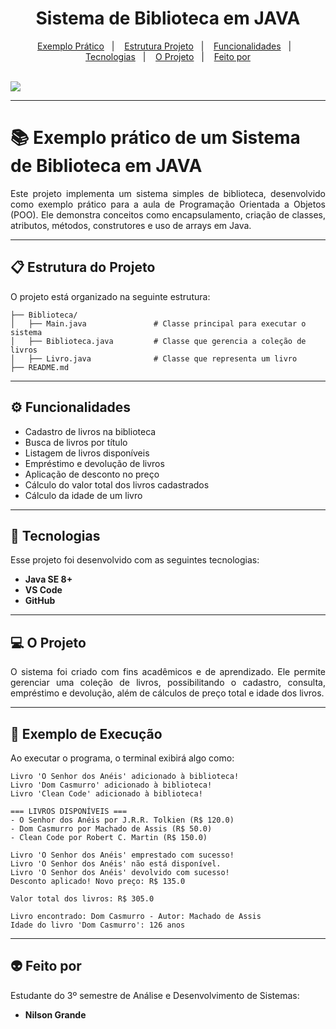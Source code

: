 <h1 align="center"> Sistema de Biblioteca em JAVA </h1>

<p align="center">
  <a href="#exemplo-prático-de-um-sistema-de-biblioteca-em-java">Exemplo Prático</a>&nbsp;&nbsp;&nbsp;|&nbsp;&nbsp;&nbsp;
  <a href="#estrutura-do-projeto">Estrutura Projeto</a>&nbsp;&nbsp;&nbsp;|&nbsp;&nbsp;&nbsp;
  <a href="#funcionalidades">Funcionalidades</a>&nbsp;&nbsp;&nbsp;|&nbsp;&nbsp;&nbsp;
  <a href="#-tecnologias">Tecnologias</a>&nbsp;&nbsp;&nbsp;|&nbsp;&nbsp;&nbsp;
  <a href="#-o-projeto">O Projeto</a>&nbsp;&nbsp;&nbsp;|&nbsp;&nbsp;&nbsp;
  <a href="#-feito-por">Feito por</a>
</p>
<br>

<a href="https://github.com/Ncgrande">
  <img align="center" src="https://img.shields.io/static/v1?label=github&message=NilsonGrande&color=7159c1&style=for-the-badge&logo=ghost"/>
</a>

---

# 📚 Exemplo prático de um Sistema de Biblioteca em JAVA

<p align="justify">Este projeto implementa um sistema simples de biblioteca, desenvolvido como exemplo prático para a aula de Programação Orientada a Objetos (POO). Ele demonstra conceitos como encapsulamento, criação de classes, atributos, métodos, construtores e uso de arrays em Java.</p>

---

## 📋 Estrutura do Projeto

O projeto está organizado na seguinte estrutura:

```
├── Biblioteca/
│   ├── Main.java               # Classe principal para executar o sistema
│   ├── Biblioteca.java         # Classe que gerencia a coleção de livros
│   ├── Livro.java              # Classe que representa um livro
├── README.md
```

---

## ⚙️ Funcionalidades

- Cadastro de livros na biblioteca  
- Busca de livros por título  
- Listagem de livros disponíveis  
- Empréstimo e devolução de livros  
- Aplicação de desconto no preço  
- Cálculo do valor total dos livros cadastrados  
- Cálculo da idade de um livro  

---

## 🚀 Tecnologias  
Esse projeto foi desenvolvido com as seguintes tecnologias:

- **Java SE 8+**  
- **VS Code**  
- **GitHub**  

---

## 💻 O Projeto

<p align="justify">
O sistema foi criado com fins acadêmicos e de aprendizado. Ele permite gerenciar uma coleção de livros, possibilitando o cadastro, consulta, empréstimo e devolução, além de cálculos de preço total e idade dos livros.
</p>

---

## 📌 Exemplo de Execução

Ao executar o programa, o terminal exibirá algo como:

```
Livro 'O Senhor dos Anéis' adicionado à biblioteca!
Livro 'Dom Casmurro' adicionado à biblioteca!
Livro 'Clean Code' adicionado à biblioteca!

=== LIVROS DISPONÍVEIS ===
- O Senhor dos Anéis por J.R.R. Tolkien (R$ 120.0)
- Dom Casmurro por Machado de Assis (R$ 50.0)
- Clean Code por Robert C. Martin (R$ 150.0)

Livro 'O Senhor dos Anéis' emprestado com sucesso!
Livro 'O Senhor dos Anéis' não está disponível.
Livro 'O Senhor dos Anéis' devolvido com sucesso!
Desconto aplicado! Novo preço: R$ 135.0

Valor total dos livros: R$ 305.0

Livro encontrado: Dom Casmurro - Autor: Machado de Assis
Idade do livro 'Dom Casmurro': 126 anos
```

---

## 👽 Feito por

Estudante do 3º semestre de Análise e Desenvolvimento de Sistemas:

- **Nilson Grande**
